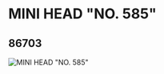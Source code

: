 # MINI HEAD "NO. 585"
## 86703
![MINI HEAD "NO. 585"](https://lc-www-live-s.legocdn.com/media/bricks/5/2/4551221.jpg)
